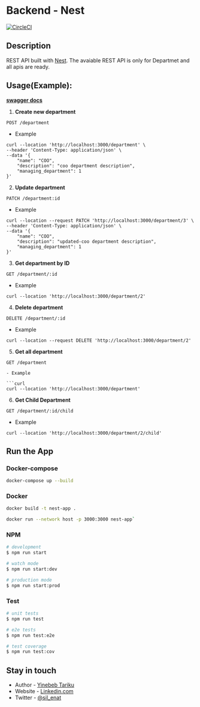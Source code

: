 # Backend - Nest

<a href="https://circleci.com/gh/nestjs/nest" target="_blank"><img src="https://img.shields.io/circleci/build/github/nestjs/nest/master" alt="CircleCI" /></a>

## Description

REST API built with [Nest](https://github.com/nestjs/nest). The avaiable REST API is only for Departmet and all apis are ready.

## Usage(Example):

**[swagger docs](http://localhost:3001/api)**

1. **Create new department**

```curl
POST /department
```

- Example

```curl
curl --location 'http://localhost:3000/department' \
--header 'Content-Type: application/json' \
--data '{
    "name": "COO",
    "description": "coo department description",
    "managing_department": 1
}'
```

2. **Update department**

```curl
PATCH /department:id
```

- Example

```curl
curl --location --request PATCH 'http://localhost:3000/department/3' \
--header 'Content-Type: application/json' \
--data '{
    "name": "COO",
    "description": "updated-coo department description",
    "managing_department": 1
}'
```

3. **Get department by ID**

```curl
GET /department/:id
```

- Example

```curl
curl --location 'http://localhost:3000/department/2'
```

4. **Delete department**

```curl
DELETE /department/:id
```

- Example

```curl
curl --location --request DELETE 'http://localhost:3000/department/2'
```

5. **Get all department**

````curl
GET /department

- Example

```curl
curl --location 'http://localhost:3000/department'
````

6. **Get Child Department**

```curl
GET /department/:id/child
```

- Example

```curl
curl --location 'http://localhost:3000/department/2/child'
```

## Run the App

### Docker-compose

```bash
docker-compose up --build
```

### Docker

```bash
docker build -t nest-app .
```

```bash
docker run --network host -p 3000:3000 nest-app`
```

### NPM

```bash
# development
$ npm run start

# watch mode
$ npm run start:dev

# production mode
$ npm run start:prod
```

### Test

```bash
# unit tests
$ npm run test

# e2e tests
$ npm run test:e2e

# test coverage
$ npm run test:cov
```

## Stay in touch

- Author - [Yinebeb Tariku](mailto:yintar5@gmail.com)
- Website - [Linkedin.com](https://linkedin.com/in/yinebeb-tariku)
- Twitter - [@sil_enat](https://twitter.com/sil_enat)
